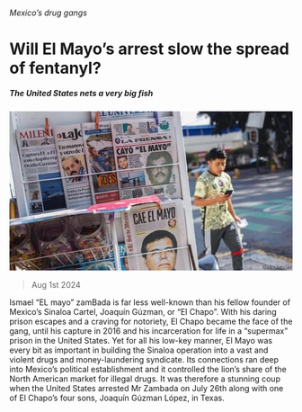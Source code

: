 ###### Mexico’s drug gangs

# Will El Mayo’s arrest slow the spread of fentanyl? 

##### The United States nets a very big fish 

![image](images/20240803_AMP003.jpg) 

> Aug 1st 2024 

Ismael “EL mayo” zamBada is far less well-known than his fellow founder of Mexico’s Sinaloa Cartel, Joaquín Gúzman, or “El Chapo”. With his daring prison escapes and a craving for notoriety, El Chapo became the face of the gang, until his capture in 2016 and his incarceration for life in a “supermax” prison in the United States. Yet for all his low-key manner, El Mayo was every bit as important in building the Sinaloa operation into a vast and violent drugs and money-laundering syndicate. Its connections ran deep into Mexico’s political establishment and it controlled the lion’s share of the North American market for illegal drugs. It was therefore a stunning coup when the United States arrested Mr Zambada on July 26th along with one of El Chapo’s four sons, Joaquín Gúzman López, in Texas.

